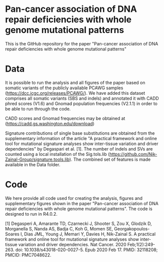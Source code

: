 # Pan-cancer association of DNA repair deficiencies with whole genome mutational patterns

This is the GitHub repository for the paper "Pan-cancer association of DNA repair deficiencies with whole genome mutational patterns"

# Data
It is possible to run the analysis and all figures of the paper based on somatic variants of the publicly available PCAWG samples (https://dcc.icgc.org/releases/PCAWG/). We have added this dataset comprises all somatic variants (SBS and indels) and annotated it with CADD phred scores (V1.6) and Gnomad population frequencies (V2.1.1) in order to be able to run through the code.

CADD scores and Gnomad frequencies may be obtained at (https://cadd.gs.washington.edu/download)

Signature contributions of single base substitutions are obtained from the supplementary information of the article "A practical framework and online tool for mutational signature analyses show inter-tissue variation and driver dependencies" by Degaspari et al. [1]. The number of indels and SVs are counted using a local installation of the Sig.tols.lib (https://github.com/Nik-Zainal-Group/signature.tools.lib). The combined set of features is made available in the Data folder.

# Code
We here provide all code used for creating the analysis, figures and supplementary figures  shown in the paper "Pan-cancer association of DNA repair deficiencies with whole genome mutational patterns". The code is designed to run in R4.0.2.

[1] Degasperi A, Amarante TD, Czarnecki J, Shooter S, Zou X, Glodzik D, Morganella S, Nanda AS, Badja C, Koh G, Momen SE, Georgakopoulos-Soares I, Dias JML, Young J, Memari Y, Davies H, Nik-Zainal S. A practical framework and online tool for mutational signature analyses show inter-tissue variation and driver dependencies. Nat Cancer. 2020 Feb;1(2):249-263. doi: 10.1038/s43018-020-0027-5. Epub 2020 Feb 17. PMID: 32118208; PMCID: PMC7048622.




